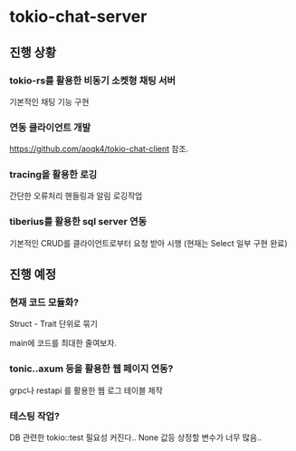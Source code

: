 # tokio-chat-server

## 진행 상황

### tokio-rs를 활용한 비동기 소켓형 채팅 서버
기본적인 채팅 기능 구현

### 연동 클라이언트 개발
https://github.com/aoqk4/tokio-chat-client 참조.

### tracing을 활용한 로깅
간단한 오류처리 핸들링과 알림 로깅작업

### tiberius를 활용한 sql server 연동
기본적인 CRUD를 클라이언트로부터 요청 받아 시행 (현재는 Select 일부 구현 완료)

## 진행 예정

### 현재 코드 모듈화?
Struct - Trait 단위로 묶기

main에 코드를 최대한 줄여보자.

### tonic..axum 등을 활용한 웹 페이지 연동?
grpc나 restapi 를 활용한 웹 로그 테이블 제작

### 테스팅 작업?
DB 관련한 tokio::test 필요성 커진다..
None 값등 상정할 변수가 너무 많음..
